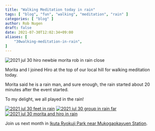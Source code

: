 ```yaml
---
title: "Walking Meditation today in rain"
tags: [ "blog", "fun", "walking", "meditation", "rain" ]
categories: [ "blog" ]
author: Rob Nugen
draft: false
date: 2021-07-30T12:02:34+09:00
aliases: [
    "30walking-meditation-in-rain",
]
---
```


<img
src="https://b.robnugen.com/blog/2021/2021_jul_30_hiro_newbie_morita_rob_in_rain_close.jpg"
alt="2021 jul 30 hiro newbie morita rob in rain close"
class="title" />

Morita and I joined Hiro at the top of our local hill for walking meditation today.

Morita said he is a rain man, and sure enough, the rain started about 20 minutes after the event started.

To my delight, we all played in the rain!

[![2021 jul 30 feet in rain](//b.robnugen.com/blog/2021/thumbs/2021_jul_30_feet_in_rain.jpg)](//b.robnugen.com/blog/2021/2021_jul_30_feet_in_rain.jpg)
[![2021 jul 30 group in rain far](//b.robnugen.com/blog/2021/thumbs/2021_jul_30_group_in_rain_far.jpg)](//b.robnugen.com/blog/2021/2021_jul_30_group_in_rain_far.jpg)
[![2021 jul 30 morita and hiro in rain](//b.robnugen.com/blog/2021/thumbs/2021_jul_30_morita_and_hiro_in_rain.jpg)](//b.robnugen.com/blog/2021/2021_jul_30_morita_and_hiro_in_rain.jpg)

Join us next month in [Ikuta Ryokuji Park near Mukogaokayuen Station](/events/2021/08/14walking-meditation-enjoy-summer-in-ikuta-ryokuchi-park/).
